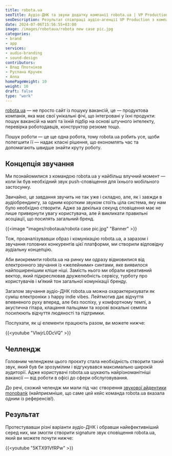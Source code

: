 ```yaml
---
title: robota.ua
seoTitle: Аудіо-ДНК та звуки додатку компанії robota.ua | VP Production
seoDescription: Результат співпраці аудіо-агенції VP Production з компанією robota.ua. Розповідаємо про концепцію звучання, головний челлендж та фінальний результат.
date: 2024-07-06T15:56:55+03:00
image: /images/robotaua/robota new case pic.jpg
categories:
- brand
- app
services:
- audio-branding
- sound-design
contributors:
- Влад Плотніков
- Руслана Кручек
- Аппа
homePageWeight: 10
weight: 10
draft: false
type: "work"
---
```


[robota.ua](https://robota.ua/) — не просто сайт із пошуку вакансій, це — продуктова компанія, яка має свої унікальні фічі, що інтегровані у їхні продукти: пошук вакансій на мапі та їхній підбір на основі штучного інтелекту, перевірка роботодавців, конструктор резюме тощо.

Пошук роботи — це ще одна робота, тому robota.ua робить усе, щоби полегшити її — надає класні рішення, що економлять час та допомагають швидше знайти круту роботу.

## Концепція звучання
Ми познайомилися з командою robota.ua у найбільш влучний момент — коли їм був необхідний звук push-сповіщення для їхнього мобільного застосунку.

Звичайно, це завдання звучить не так уже і складно, але, як і завжди в аудіобрендингу, за одним коротким звуком стоїть ціла система, яку нам було необхідно створити. Адже за декілька секунд сповіщення має не лише привернути увагу користувача, але й викликати правильні асоціації, що посилять загальний бренд.

{{<image "images/robotaua/robota case pic.jpg" "Banner"  >}}

Тож, проаналізувавши образ і комунікацію robota.ua, а заразом і звучання головних конкурентів цієї платформи, ми створили відповідну аудіальну концепцію.

Аби виокремити robota.ua на ринку ми одразу відмовилися від електронного звучання із «желейними» синтами, яке виявилося найпоширенішим кліше ніші. Замість нього ми обрали креативний вектор, який підкреслював дружелюбність сервісу, турботу про користувачів і м’який тон загальної комунікації бренду.

Загалом звучання аудіо-ДНК robota.ua можна охарактеризувати як суміш електроніки з happy indie vibes. Лейтмотив дає відчуття впевненого руху вперед, але без поспіху, у комфортному темпі, а акустична гітара, клацання пальцями та хорові вокальні семпли посилюють відчуття людяності та підтримки.

Послухати, як ці елементи працюють разом, ви можете нижче:

{{<youtube "VlwjrL0DcVQ" >}}

## Челлендж

Головним челенджем цього проєкту стала необхідність створити такий звук, який був би зрозумілим і відгукувався максимально широкій аудиторії. Адже користувачі robota.ua шукають найрізноманітніші вакансії — від роботи в офісі до сфери обслуговування.

До речі, схожий челендж ми мали під час створення [звукової айдентики monobank](/works/monobank) (найприємніше, що саме цей кейс команда robota.ua вказала одним із референсів!).

## Результат

Протестувавши різні варіанти аудіо-ДНК і обравши найефективніший серед них, ми змогли створити signature звук сповіщення robota.ua, який ви можете почути нижче:

{{<youtube "5KTX91VfRPw" >}}
